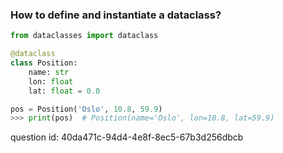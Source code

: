 ### How to define and instantiate a dataclass?

```python
from dataclasses import dataclass

@dataclass
class Position:
    name: str
    lon: float
    lat: float = 0.0

pos = Position('Oslo', 10.8, 59.9)
>>> print(pos)  # Position(name='Oslo', lon=10.8, lat=59.9)
```

question id: 40da471c-94d4-4e8f-8ec5-67b3d256dbcb